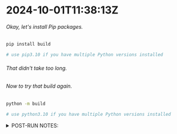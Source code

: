 # 2024-10-01T11:38:13Z
###### Okay, let's install Pip packages.

```bash
pip install build

# use pip3.10 if you have multiple Python versions installed
```

###### That didn't take too long.
###### Now to try that build again.

```bash
python -m build

# use python3.10 if you have multiple Python versions installed
```

<details> 
  <summary>POST-RUN NOTES: </summary>
  
###### Cool, version 0.0.1 built successfully.
###### I thought this was supposed to be hard?...

   <details> 
   <summary>HINT: </summary>
If your terminal showed a bunch of output, and the last line is green text that looks like the text below, well done! Move to Entry 3.

```bash
Successfully built myplugin-0.0.1.tar.gz and myplugin-0.0.1-py3-none-any.whl
```

On the other hand, you may have run into an issue where the `pip install` command did not run correctly. This is most likely to occur if you have multiple Python installations. Regardless, ask a Mentor for assistance!

</details>
</details>